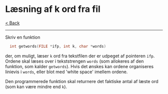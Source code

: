 # Læsning af k ord fra fil

[< Back](../README.md)

---

Skriv en funktion

```c
  int getwords(FILE *ifp, int k, char *words)
```

der, om muligt, læser `k` ord fra tekstfilen der er udpeget af pointeren `ifp`. Ordene skal læses over i tekststrengen `words` (som allokeres af den funktion, som kalder `getwords`). Hvis det ønskes kan ordene organiseres linievis i `words`, eller blot med 'white space' imellem ordene.

Den programmerede funktion skal returnere det faktiske antal af læste ord (som kan være mindre end `k`).
